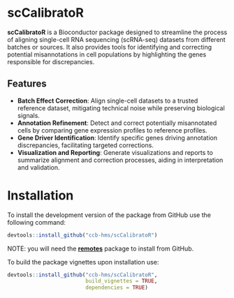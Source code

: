 # scCalibratoR

**scCalibratoR** is a Bioconductor package designed to streamline the process of aligning single-cell RNA sequencing (scRNA-seq) datasets from different batches or sources. It also provides tools for identifying and correcting potential misannotations in cell populations by highlighting the genes responsible for discrepancies.

## Features

- **Batch Effect Correction**: Align single-cell datasets to a trusted reference dataset, mitigating technical noise while preserving biological signals.
- **Annotation Refinement**: Detect and correct potentially misannotated cells by comparing gene expression profiles to reference profiles.
- **Gene Driver Identification**: Identify specific genes driving annotation discrepancies, facilitating targeted corrections.
- **Visualization and Reporting**: Generate visualizations and reports to summarize alignment and correction processes, aiding in interpretation and validation.

# Installation

To install the development version of the package from GitHub use the following command:

``` r
devtools::install_github("ccb-hms/scCalibratoR")
```

NOTE: you will need the [**remotes**](https://cran.r-project.org/web/packages/remotes/index.html) package to install from GitHub.

To build the package vignettes upon installation use:

``` r
devtools::install_github("ccb-hms/scCalibratoR",
                         build_vignettes = TRUE,
                         dependencies = TRUE)
```

